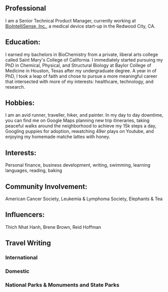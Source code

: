 ## **Professional**

I am a Senior Technical Product Manager, currently working at [BioIntelliSense, Inc.](https://www.biointellisense.com/), a medical device start-up in the Redwood City, CA. 

## **Education**: 

I earned my bachelors in BioChemistry from a private, liberal arts college called Saint Mary's College of California. I immediately started pursuing my PhD in Chemical, Physical, and Structural Biology at Baylor College of Medicine in Houston, Texas after my undergraduate degree. A year in of PhD, I took a leap of faith and chose to pursue a more meaningful career that intersected with more of my interests: healthcare, technology, and research. 

## **Hobbies**: 

I am an avid runner, traveller, hiker, and painter. In my day to day downtime, you can find me on Google Maps planning new trip itineraries, taking peaceful walks around the neighborhood to achieve my 15k steps a day, Googling puppies for adoption, rewatching 49er plays on Youtube, and enjoying my homemade matche lattes with honey. 

## **Interests**: 

Personal finance, business development, writing, swimming, learning languages, reading, baking 

## **Community Involvement**: 

American Cancer Society, Leukemia & Lymphoma Society, Elephants & Tea

## **Influencers**: 

Thich Nhat Hanh, Brene Brown, Reid Hoffman 

## Travel Writing 

### **International**

### **Domestic**

### **National Parks & Monuments and State Parks**

